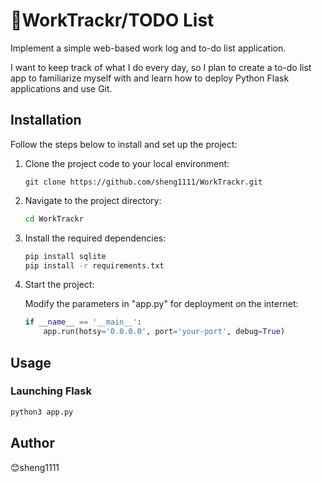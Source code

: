 # 📒WorkTrackr/TODO List

Implement a simple web-based work log and to-do list application.

I want to keep track of what I do every day, so I plan to create a to-do list app to familiarize myself with and learn how to deploy Python Flask applications and use Git.

## Installation

Follow the steps below to install and set up the project:

1. Clone the project code to your local environment:

    ```github
    git clone https://github.com/sheng1111/WorkTrackr.git
    ```

2. Navigate to the project directory:

    ```bash
    cd WorkTrackr
    ```

3. Install the required dependencies:

    ```bash
    pip install sqlite
    pip install -r requirements.txt
    ```

4. Start the project:

    Modify the parameters in "app.py" for deployment on the internet:

    ```python
    if __name__ == '__main__':
        app.run(hotsy='0.0.0.0', port='your-port', debug=True)
    ```

## Usage

### Launching Flask

```bash
python3 app.py
 ```

## Author

😊sheng1111
